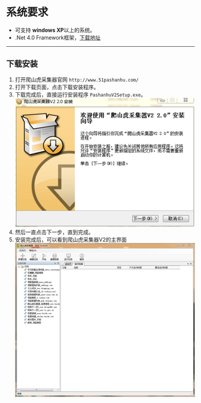 # 系统要求

* 可支持 **windows XP**以上的系统。
* .Net 4.0 Framework框架，[下载地址](http://www.microsoft.com/zh-cn/download/details.aspx?id=17718)

----------------
## 下载安装

1. 打开爬山虎采集器官网 `http://www.51pashanhu.com/`
2. 打开下载页面，点击下载安装程序。
3. 下载完成后，直接运行安装程序 `PashanhuV2Setup.exe`。
        ![install](img/install.png)
4. 然后一直点击下一步，直到完成。
5. 安装完成后，可以看到爬山虎采集器V2的主界面
        ![main](img/main.png)

